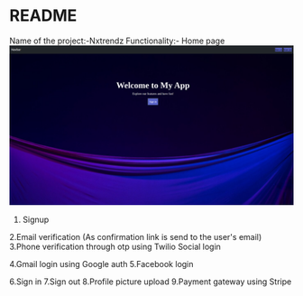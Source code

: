 # README

Name of the project:-Nxtrendz
Functionality:-
Home page
<img src="./app/assets/images/home.png">





1. Signup


   
2.Email verification (As confirmation link is send to the user's email)
3.Phone verification through otp using Twilio
Social login

4.Gmail login using Google auth
5.Facebook login

6.Sign in 
7.Sign out
8.Profile picture upload
9.Payment gateway using Stripe




